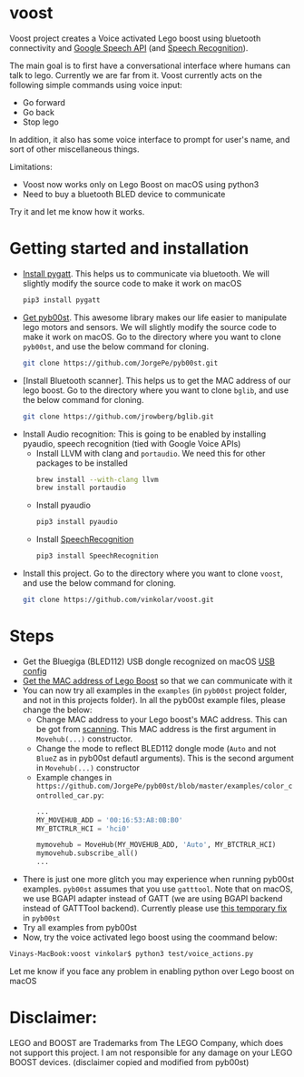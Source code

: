 # voost
Voost project creates a Voice activated Lego boost using bluetooth connectivity and [Google Speech API](https://cloud.google.com/speech/) (and [Speech Recognition](https://pypi.python.org/pypi/SpeechRecognition/)). 

The main goal is to first have a conversational interface where humans can talk to lego. Currently we are far from it. Voost currently acts on the following simple commands using voice input:
* Go forward
* Go back
* Stop lego

In addition, it also has some voice interface to prompt for user's name, and sort of other miscellaneous things.

Limitations: 
* Voost now works only on Lego Boost on macOS using python3
* Need to buy a bluetooth BLED device to communicate

Try it and let me know how it works.

# Getting started and installation
* [Install pygatt](https://github.com/peplin/pygatt). This helps us to communicate via bluetooth. We will slightly modify the source code to make it work on macOS
  ```bash
  pip3 install pygatt
  ```
* [Get pyb00st](https://github.com/JorgePe/pyb00st). This awesome library makes our life easier to manipulate lego motors and sensors. We will slightly modify the source code to make it work on macOS. Go to the directory where you want to clone ```pyb00st```, and use the below command for cloning.
  ```bash
  git clone https://github.com/JorgePe/pyb00st.git
  ```
* [Install Bluetooth scanner]. This helps us to get the MAC address of our lego boost. Go to the directory where you want to clone ```bglib```, and use the below command for cloning.
  ```bash
  git clone https://github.com/jrowberg/bglib.git
  ```
* Install Audio recognition: This is going to be enabled by installing pyaudio, speech recognition (tied with Google Voice APIs)
  * Install LLVM with clang and ```portaudio```. We need this for other packages to be installed
    ```bash
    brew install --with-clang llvm
    brew install portaudio
    ```
  * Install pyaudio
    ```bash
    pip3 install pyaudio
    ```
  * Install [SpeechRecognition](https://pypi.python.org/pypi/SpeechRecognition/)
    ```bash
    pip3 install SpeechRecognition
    ```
* Install this project.  Go to the directory where you want to clone ```voost```, and use the below command for cloning.
  ```bash
  git clone https://github.com/vinkolar/voost.git
  ```

# Steps
* Get the Bluegiga (BLED112) USB dongle recognized on macOS [USB config](./docs/installUSB.md)
* [Get the MAC address of Lego Boost](./docs/macAddress.md) so that we can communicate with it
* You can now try all examples in the ```examples``` (in ```pyb00st``` project folder, and not in this projects folder). In all the pyb00st example files, please change the below:
  * Change MAC address to your Lego boost's MAC address. This can be got from [scanning](./docs/macAddress.md). This MAC address is the first argument in ```Movehub(...)``` constructor.
  * Change the mode to reflect BLED112 dongle mode (```Auto``` and not ```BlueZ``` as in pyb00st defautl arguments). This is the second argument in ```Movehub(...)``` constructor
  * Example changes in ```https://github.com/JorgePe/pyb00st/blob/master/examples/color_controlled_car.py```:
    ```python
    ...
    MY_MOVEHUB_ADD = '00:16:53:A8:0B:B0'
    MY_BTCTRLR_HCI = 'hci0'

    mymovehub = MoveHub(MY_MOVEHUB_ADD, 'Auto', MY_BTCTRLR_HCI)
    mymovehub.subscribe_all()
    ...
    ```
* There is just one more glitch you may experience when running pyb00st examples. ```pyb00st``` assumes that you use ```gatttool```. Note that on macOS, we use BGAPI adapter instead of GATT (we are using BGAPI backend instead of GATTTool backend). Currently please use [this temporary fix](https://github.com/JorgePe/pyb00st/issues/7) in ```pyb00st```
* Try all examples from pyb00st
* Now, try the voice activated lego boost using the coommand below:
```bash
Vinays-MacBook:voost vinkolar$ python3 test/voice_actions.py
```

Let me know if you face any problem in enabling python over Lego boost on macOS

# Disclaimer:
LEGO and BOOST are Trademarks from The LEGO Company, which does not support this project. I am not responsible for any damage on your LEGO BOOST devices. (disclaimer copied and modified from pyb00st)